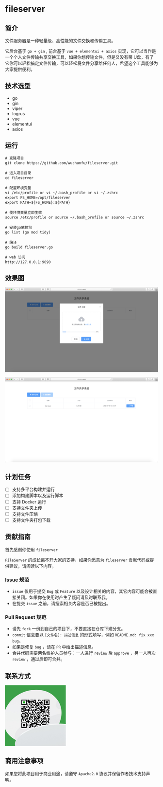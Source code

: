 # fileserver

## 简介

文件服务器是一种轻量级、高性能的文件交换和传输工具。

它后台基于 `go + gin` , 前台基于 `vue + elementui + axios` 实现，它可以当作是一个个人文件传输共享交换工具，如果你想传输文件，但是又没有带 U盘，有了它你可以轻松搞定文件传输，可以轻松将文件分享给任何人，希望这个工具能够为大家提供便利。

## 技术选型

- go
- gin
- viper
- logrus
- vue
- elementui
- axios

## 运行

```shell
# 克隆项目
git clone https://github.com/wuchunfu/fileserver.git

# 进入项目目录
cd fileserver

# 配置环境变量
vi /etc/profile or vi ~/.bash_profile or vi ~/.zshrc
export FS_HOME=/opt/fileserver
export PATH=${FS_HOME}:${PATH}

# 使环境变量立即生效
source /etc/profile or source ~/.bash_profile or source ~/.zshrc

# 安装go依赖包
go list (go mod tidy)

# 编译
go build fileserver.go

# web 访问
http://127.0.0.1:9090
```

## 效果图

![image-20200705105534008](./docs/images/image-01.png)

![image-20200705105206520](./docs/images/image-02.png)

## 计划任务

- [ ] 支持多平台构建并运行
- [ ] 添加构建脚本以及运行脚本
- [ ] 支持 Docker 运行
- [ ] 支持文件夹上传
- [ ] 支持文件压缩
- [ ] 支持文件夹打包下载

## 贡献指南

首先感谢你使用 `fileserver`

`FileServer` 的成长离不开大家的支持，如果你愿意为 `fileserver` 贡献代码或提供建议，请阅读以下内容。

### Issue 规范

- `issue` 仅用于提交 `Bug` 或 `Feature` 以及设计相关的内容，其它内容可能会被直接关闭。如果你在使用时产生了疑问请及时联系我。
- 在提交 `issue` 之前，请搜索相关内容是否已被提出。

### Pull Request 规范

- 请先 `fork` 一份到自己的项目下，不要直接在仓库下建分支。
- `commit` 信息要以 `[文件名]: 描述信息` 的形式填写，例如 `README.md: fix xxx bug`。
- 如果是修复 `bug` ，请在 `PR` 中给出描述信息。
- 合并代码需要两名维护人员参与：一人进行 `review` 后 `approve` ，另一人再次 `review` ，通过后即可合并。

## 联系方式

<img src="./docs/images/image-wechat.png" alt="image-wechat" width="200" height="200" />

## 商用注意事项

如果您将此项目用于商业用途，请遵守 `Apache2.0` 协议并保留作者技术支持声明。

